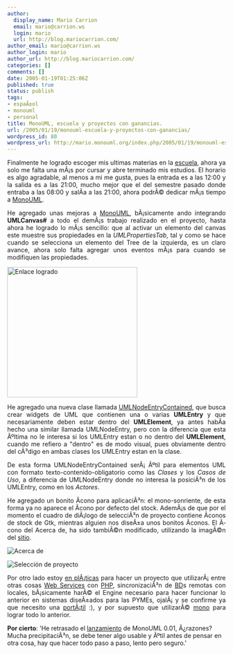 ```yaml
---
author:
  display_name: Mario Carrion
  email: mario@carrion.ws
  login: mario
  url: http://blog.mariocarrion.com/
author_email: mario@carrion.ws
author_login: mario
author_url: http://blog.mariocarrion.com/
categories: []
comments: []
date: 2005-01-19T01:25:06Z
published: true
status: publish
tags:
- espaÃ±ol
- monouml
- personal
title: MonoUML, escuela y proyectos con ganancias.
url: /2005/01/19/monouml-escuela-y-proyectos-con-ganancias/
wordpress_id: 80
wordpress_url: http://mario.monouml.org/index.php/2005/01/19/monouml-escuela-y-proyectos-con-ganancias/
---
```


<div style="clear:both;"></div>
<p align="justify">Finalmente he logrado escoger mis ultimas materias en la <a href="http://www.itver.edu.mx">escuela</a>, ahora ya solo me falta una mÃ¡s por cursar y abre terminado mis estudios. El horario es algo agradable, al menos a mi me gusta, pues la entrada es a las 12:00 y la salida es a las 21:00, mucho mejor que el del semestre pasado donde entraba a las 08:00 y salÃ­a a las 21:00, ahora podrÃ© dedicar mÃ¡s tiempo a <a href="http://monouml.sf.net">MonoUML</a>.</p>
<p align="justify">He agregado unas mejoras a <a href="http://monouml.sf.net">MonoUML</a>, bÃ¡sicamente ando integrando <span style="font-weight:bold;">UMLCanvas#</span> a todo el demÃ¡s trabajo realizado en el proyecto, hasta ahora he logrado lo mÃ¡s sencillo: que al activar un elemento del canvas este muestre sus propiedades en la <span style="font-style:italic;">UMLPropertiesTab</span>, tal y como se hace cuando se selecciona un elemento del Tree de la izquierda, es un claro avance, ahora solo falta agregar unos eventos mÃ¡s para cuando se modifiquen las propiedades.</p>
<p>
<a href="http://www.geocities.com/k4rny/imgs/2005_ene_19/enlace_logrado.png"><img src="http://www.geocities.com/k4rny/imgs/2005_ene_19/enlace_logrado.png" alt="Enlace logrado" title="Enlace logrado" width="300" heigth="260" border="0"/></a></p>
<p align="justify">He agregado una nueva clase llamada <a href="http://monouml.sourceforge.net/wiki/doku.php?id=monouml_uml2">UMLNodeEntryContained</a>, que busca crear widgets de UML que contienen una o varias <span style="font-weight:bold;">UMLEntry</span> y que necesariamente deben estar dentro del <span style="font-weight:bold;">UMLElement</span>, ya antes habÃ­a hecho una similar llamada UMLNodeEntry, pero con la diferencia que esta Ãºltima no le interesa si los UMLEntry estan o no dentro del <span style="font-weight:bold;">UMLElement</span>, cuando me refiero a "dentro" es de modo visual, pues obviamente dentro del cÃ³digo en ambas clases los UMLEntry estan en la clase.</p>
<p align="justify">De esta forma UMLNodeEntryContained serÃ¡ Ãºtil para elementos UML con formato texto-contenido-obligatorio como las <span style="font-style:italic;">Clases</span> y los <span style="font-style:italic;">Casos de Uso</span>, a diferencia de UMLNodeEntry donde no interesa la posiciÃ³n de los UMLEntry, como en los <span style="font-style:italic;">Actores</span>.</p>
<p align="justify">He agregado un bonito Ã­cono para aplicaciÃ³n: el mono-sonriente, de esta forma ya no aparece el Ã­cono por defecto del stock. AdemÃ¡s de que por el momento el cuadro de diÃ¡logo de selecciÃ³n de proyecto contiene Ã­conos de stock de Gtk, mientras alguien nos diseÃ±a unos bonitos Ã­conos. El Ã­cono del Acerca de, ha sido tambiÃ©n modificado, utilizando la imagÃ©n del <a href="http://monouml.sourceforge.net/monouml_logo.png">sitio</a>.</p>
<p>
<img src="http://www.geocities.com/k4rny/imgs/2005_ene_19/acerca_de.png" alt="Acerca de" title="Acerca de"/></p>
<p><img src="http://www.geocities.com/k4rny/imgs/2005_ene_19/dialogo_proyecto.png" alt="Selecci&oacute;n de proyecto" title="Selecci&oacute;n de proyecto"/></p>
<p align="justify">Por otro lado estoy <a href="http://www.lssiscom.com/">en plÃ¡ticas</a> para hacer un proyecto que utilizarÃ¡ entre otras cosas <a href="http://dietrich.ganx4.com/nusoap/">Web Services</a> con <a href="http://www.php.net">PHP</a>, sincronizaciÃ³n de <a href="http://www.mysql.com">BD</a>s remotas con locales, bÃ¡sicamente harÃ© el Engine necesario para hacer funcionar lo anterior en sistemas diseÃ±ados para las PYMEs, ojalÃ¡ y se confirme ya que necesito una <a href="http://www.paguito.com/cgi-local/SoftCart.exe/menu_asus_laptop.html?L+scstore+grtb3169ff736073+1106180422">portÃ¡til</a> :), y por supuesto que utilizarÃ© <a href="http://www.mono-project.com">mono</a> para lograr todo lo anterior.</p>
<p>
<span style="font-weight:bold;">Por cierto</span>: 'He retrasado el <a href="http://monouml.sourceforge.net/wiki/doku.php?id=roadmap">lanzamiento</a> de MonoUML 0.01, Â¿razones? Mucha precipitaciÃ³n, se debe tener algo usable y Ãºtil antes de pensar en otra cosa, hay que hacer todo paso a paso, lento pero seguro.'</p>
<div style="clear:both; padding-bottom: 0.25em;"></div>

